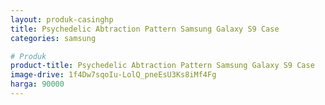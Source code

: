 ```yaml
---
layout: produk-casinghp
title: Psychedelic Abtraction Pattern Samsung Galaxy S9 Case
categories: samsung

# Produk
product-title: Psychedelic Abtraction Pattern Samsung Galaxy S9 Case
image-drive: 1f4Dw7sqoIu-LolQ_pneEsU3Ks8iMf4Fg
harga: 90000
---
```

